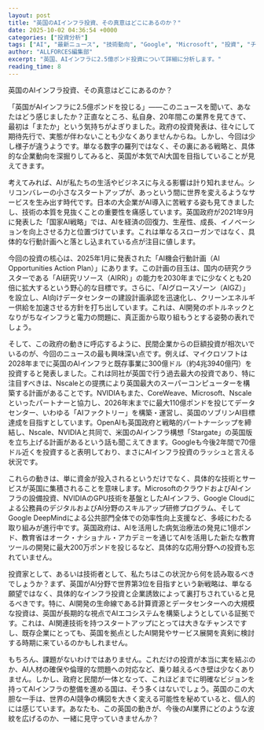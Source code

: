 ```yaml
---
layout: post
title: "英国のAIインフラ投資、その真意はどこにあるのか？"
date: 2025-10-02 04:36:54 +0000
categories: ["投資分析"]
tags: ["AI", "最新ニュース", "技術動向", "Google", "Microsoft", "投資", "チップ"]
author: "ALLFORCES編集部"
excerpt: "英国、AIインフラに2.5億ポンド投資について詳細に分析します。"
reading_time: 8
---
```


英国のAIインフラ投資、その真意はどこにあるのか？

「英国がAIインフラに2.5億ポンドを投じる」――このニュースを聞いて、あなたはどう感じましたか？正直なところ、私自身、20年間この業界を見てきて、最初は「またか」という気持ちがよぎりました。政府の投資発表は、往々にして期待先行で、実態が伴わないことも少なくありませんからね。しかし、今回は少し様子が違うようです。単なる数字の羅列ではなく、その裏にある戦略と、具体的な企業動向を深掘りしてみると、英国が本気でAI大国を目指していることが見えてきます。

考えてみれば、AIが私たちの生活やビジネスに与える影響は計り知れません。シリコンバレーの小さなスタートアップが、あっという間に世界を変えるようなサービスを生み出す時代です。日本の大企業がAI導入に苦戦する姿も見てきましたし、技術の本質を見抜くことの重要性を痛感しています。英国政府が2021年9月に発表した「国家AI戦略」では、AIを経済の回復力、生産性、成長、イノベーションを向上させる力と位置づけています。これは単なるスローガンではなく、具体的な行動計画へと落とし込まれている点が注目に値します。

今回の投資の核心は、2025年1月に発表された「AI機会行動計画（AI Opportunities Action Plan）」にあります。この計画の目玉は、国内の研究クラスターである「AI研究リソース（AIRR）」の能力を2030年までに少なくとも20倍に拡大するという野心的な目標です。さらに、「AIグロースゾーン（AIGZ）」を設立し、AI向けデータセンターの建設計画承認を迅速化し、クリーンエネルギー供給を加速させる方針を打ち出しています。これは、AI開発のボトルネックとなりがちなインフラと電力の問題に、真正面から取り組もうとする姿勢の表れでしょう。

そして、この政府の動きに呼応するように、民間企業からの巨額投資が相次いでいるのが、今回のニュースの最も興味深い点です。例えば、マイクロソフトは2028年までに英国のAIインフラと既存事業に300億ドル（約4兆3940億円）を投資すると発表しました。これは同社が英国で行う過去最大の投資であり、特に注目すべきは、Nscaleとの提携により英国最大のスーパーコンピューターを構築する計画があることです。NVIDIAもまた、CoreWeave、Microsoft、Nscaleといったパートナーと協力し、2026年末までに最大110億ポンドを投じてデータセンター、いわゆる「AIファクトリー」を構築・運営し、英国のソブリンAI目標達成を目指すとしています。OpenAIも英国政府と戦略的パートナーシップを締結し、Nscale、NVIDIAと共同で、米国のAIインフラ構想「Stargate」の英国版を立ち上げる計画があるという話も聞こえてきます。Googleも今後2年間で70億ドル近くを投資すると表明しており、まさにAIインフラ投資のラッシュと言える状況です。

これらの動きは、単に資金が投入されるというだけでなく、具体的な技術とサービスが英国に集積されることを意味します。MicrosoftのクラウドおよびAIインフラの設備投資、NVIDIAのGPU技術を基盤としたAIインフラ、Google Cloudによる公務員のデジタルおよびAI分野のスキルアップ研修プログラム、そしてGoogle DeepMindによる公共部門全体での効率性向上支援など、多岐にわたる取り組みが進行中です。英国政府は、AIを活用した病気治療法の発見に1億ポンド、教育省はオーク・ナショナル・アカデミーを通じてAIを活用した新たな教育ツールの開発に最大200万ポンドを投じるなど、具体的な応用分野への投資も忘れていません。

投資家として、あるいは技術者として、私たちはこの状況から何を読み取るべきでしょうか？まず、英国がAI分野で世界第3位を目指すという新戦略は、単なる願望ではなく、具体的なインフラ投資と企業誘致によって裏打ちされていると見るべきです。特に、AI開発の生命線である計算資源とデータセンターへの大規模な投資は、英国が長期的な視点でAIエコシステムを構築しようとしている証拠です。これは、AI関連技術を持つスタートアップにとっては大きなチャンスですし、既存企業にとっても、英国を拠点としたAI開発やサービス展開を真剣に検討する時期に来ているのかもしれません。

もちろん、課題がないわけではありません。これだけの投資が本当に実を結ぶのか、AI人材の確保や倫理的な問題への対応など、乗り越えるべき壁は少なくありません。しかし、政府と民間が一体となって、これほどまでに明確なビジョンを持ってAIインフラの整備を進める国は、そう多くはないでしょう。英国のこの大胆な一手は、世界のAI競争の構図を大きく変える可能性を秘めていると、個人的には感じています。あなたも、この英国の動きが、今後のAI業界にどのような波紋を広げるのか、一緒に見守っていきませんか？

